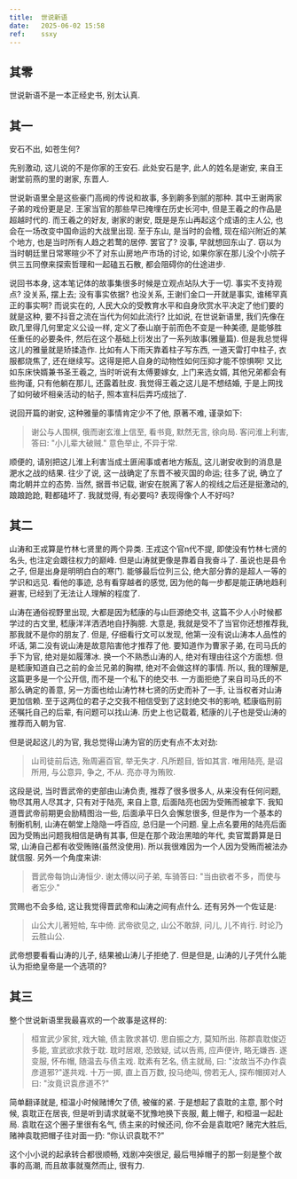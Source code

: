 ```yaml
---
title:  世说新语
date:   2025-06-02 15:58
ref:    ssxy
---
```


## 其零

世说新语不是一本正经史书, 别太认真.

## 其一

安石不出, 如苍生何?

先别激动, 这儿说的不是你家的王安石. 此处安石是字, 此人的姓名是谢安, 来自王谢堂前燕的里的谢家, 东晋人.

世说新语里全是这些豪门高阀的传说和故事, 多到齁多到腻的那种. 其中王谢两家子弟的戏份更是足. 王家当官的那些早已掩埋在历史长河中, 但是王羲之的作品是超越时代的. 而王羲之的好友, 谢家的谢安, 既是是东山再起这个成语的主人公, 也会在一场改变中国命运的大战里出现. 至于东山, 是当时的会稽, 现在绍兴附近的某个地方, 也是当时所有人趋之若鹜的居停. 罢官了? 没事, 早就想回东山了. 窃以为当时朝廷里日常寒暄少不了对东山房地产市场的讨论, 如果你家在那儿没个小院子供三五同僚来探索哲理和一起磕五石散, 都会阻碍你的仕途进步.

说回书本身, 这本笔记体的故事集很多时候是立观点站队大于一切. 事实不支持观点? 没关系, 摆上去; 没有事实依据? 也没关系, 王谢们金口一开就是事实, 谁稀罕真正的事实啊? 而说实在的, 人民大众的受教育水平和自身欣赏水平决定了他们要的就是这种, 要不抖音之流在当代为何如此流行? 比如说, 在世说新语里, 我们先像在欧几里得几何里定义公设一样, 定义了泰山崩于前而色不变是一种美德, 是能够胜任重任的必要条件, 然后在这个基础上衍发出了一系列故事(雅量篇). 但是我总觉得这儿的雅量就是矫揉造作. 比如有人下雨天靠着柱子写东西, 一道天雷打中柱子, 衣服都烧焦了, 还在继续写。这得是把人自身的动物性如何压抑才能不惊惧啊! 又比如东床快婿兼书圣王羲之, 当时听说有太傅要嫁女, 上门来选女婿, 其他兄弟都会有些拘谨, 只有他躺在那儿, 还露着肚皮. 我觉得王羲之这儿是不想结婚, 于是上网找了如何破坏相亲活动的帖子, 照本宣科后弄巧成拙了.

说回开篇的谢安, 这种雅量的事情肯定少不了他, 原著不难, 谨录如下:

> 谢公与人围棋, 俄而谢玄淮上信至, 看书竟, 默然无言, 徐向局. 客问淮上利害, 答曰: "小儿辈大破贼." 意色举止, 不异于常.

顺便的, 请别把这儿淮上利害当成土匪闹事或者地方叛乱, 这儿谢安收到的消息是淝水之战的结果. 往少了说, 这一战确定了东晋不被灭国的命运; 往多了说, 确立了南北朝并立的态势. 当然, 据晋书记载, 谢安在脱离了客人的视线之后还是挺激动的, 踉踉跄跄, 鞋都磕坏了. 我就觉得, 有必要吗? 表现得像个人不好吗?

## 其二

山涛和王戎算是竹林七贤里的两个异类. 王戎这个官n代不提, 即使没有竹林七贤的名头, 也注定会踱往权力的巅峰. 但是山涛就更像是靠着自我奋斗了. 虽说也是县令之子, 但是出身是明明白白的寒门. 能够最后位列三公, 绝大部分靠的是超人一等的学识和远见. 看他的事迹, 总有看穿越者的感觉, 因为他的每一步都是能正确地趋利避害, 已经到了无法让人理解的程度了.

山涛在通俗视野里出现, 大都是因为嵇康的与山巨源绝交书, 这篇不少人小时候都学过的古文里, 嵇康洋洋洒洒地自抒胸臆. 大意是, 我就是受不了当官你还想推荐我, 那我就不是你的朋友了. 但是, 仔细看行文可以发现, 他第一没有说山涛本人品性的坏话, 第二没有说山涛是故意陷害他才推荐了他. 要知道作为曹家子弟, 在司马氏的手下为官, 绝对是如履薄冰. 换一个不熟悉山涛的人, 绝对有理由往这个方面想. 但是嵇康知道自己之前的金兰兄弟的胸襟, 绝对不会做这样的事情. 所以, 我的理解是, 这篇更多是一个公开信, 而不是一个私下的绝交书. 一方面拒绝了来自司马氏的不那么确定的善意, 另一方面也给山涛竹林七贤的历史而补了一手, 让当权者对山涛更加信赖. 至于这两位的君子之交我不相信受到了这封绝交书的影响, 嵇康临刑前还嘱托自己的后辈, 有问题可以找山涛. 历史上也记载着, 嵇康的儿子也是受山涛的推荐而入朝为官.

但是说起这儿的为官, 我总觉得山涛为官的历史有点不太对劲:

> 山司徒前后选, 殆周遍百官, 举无失才. 凡所题目, 皆如其言. 唯用陆亮, 是诏所用, 与公意异, 争之, 不从. 亮亦寻为贿败.

这段是说, 当时晋武帝的吏部由山涛负责, 推荐了很多很多人, 从来没有任何问题, 物尽其用人尽其才, 只有对于陆亮, 来自上意, 后面陆亮也因为受贿而被拿下. 我知道晋武帝前期更会励精图治一些, 后面承平日久会懈怠很多, 但是作为一个基本的制衡机制, 山涛在朝堂上隐隐一呼百应, 总归是一个问题. 皇上点名要用的陆亮后面因为受贿出问题我相信是确有其事, 但是在那个政治黑暗的年代, 卖官鬻爵算是日常, 山涛自己都有收受贿赂(虽然没使用). 所以我很难因为一个人因为受贿而被法办就信服. 另外一个角度来讲:

> 晋武帝每饷山涛恒少. 谢太傅以问子弟, 车骑答曰: "当由欲者不多，而使与者忘少."

赏赐也不会多给, 这让我觉得晋武帝和山涛之间有点什么. 还有另外一个佐证是:

> 山公大儿著短帢, 车中倚. 武帝欲见之, 山公不敢辞, 问儿, 儿不肯行. 时论乃云胜山公.

武帝想要看看山涛的儿子, 结果被山涛儿子拒绝了. 但是但是, 山涛的儿子凭什么能认为拒绝皇帝是一个选项的?

## 其三

整个世说新语里我最喜欢的一个故事是这样的:

> 桓宣武少家贫, 戏大输, 债主敦求甚切. 思自振之方, 莫知所出. 陈郡袁耽俊迈多能, 宣武欲求救于耽. 耽时居艰, 恐致疑, 试以告焉, 应声便许, 略无嫌吝. 遂变服, 怀布帽, 随温去与债主戏. 耽素有艺名, 债主就局, 曰: "汝故当不办作袁彦道邪?"遂共戏. 十万一掷, 直上百万数, 投马绝叫, 傍若无人, 探布帽掷对人曰: "汝竟识袁彦道不?"

简单翻译就是, 桓温小时候赌博欠了债, 被催的紧. 于是想起了袁耽的主意, 那个时候, 袁耽正在居丧, 但是听到请求就毫不犹豫地换下丧服, 戴上帽子, 和桓温一起赴局. 袁耽在这个圈子里很有名气, 债主来的时候还问, 你不会是袁耽吧? 赌完大胜后, 赌神袁耽把帽子往对面一扔: “你认识袁耽不?"

这个小小说的起承转合都很顺畅, 戏剧冲突很足, 最后甩掉帽子的那一刻是整个故事的高潮, 而且故事就戛然而止, 很有力.
